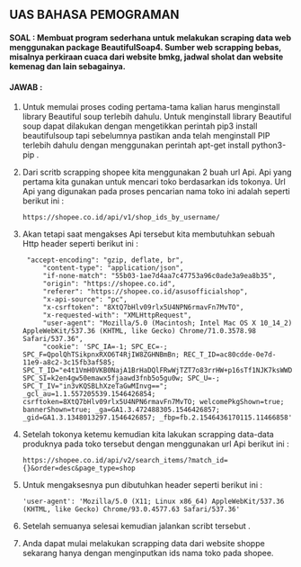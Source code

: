 ## UAS BAHASA PEMOGRAMAN
#### SOAL : Membuat program sederhana untuk melakukan scraping data web menggunakan package BeautifulSoap4. Sumber web scrapping bebas, misalnya perkiraan cuaca dari website bmkg, jadwal sholat dan website kemenag dan lain sebagainya.

#### JAWAB :

1. Untuk memulai proses coding pertama-tama kalian harus menginstall library Beautiful soup terlebih dahulu.
   Untuk menginstall library Beautiful soup dapat dilakukan dengan mengetikkan perintah pip3 install beautifulsoup tapi sebelumnya pastikan anda telah menginstall      PIP terlebih dahulu dengan menggunakan perintah apt-get install python3-pip .
   
2. Dari scritb scrapping shopee kita menggunakan 2 buah url Api.
   Api yang pertama kita gunakan untuk mencari toko berdasarkan ids tokonya. Url Api yang digunakan pada proses pencarian nama toko ini adalah seperti berikut ini :

       https://shopee.co.id/api/v1/shop_ids_by_username/
       
3. Akan tetapi saat mengakses Api tersebut kita membutuhkan sebuah Http header seperti berikut ini :

        "accept-encoding": "gzip, deflate, br",
            "content-type": "application/json",
            "if-none-match": "55b03-1ae7d4aa7c47753a96c0ade3a9ea8b35",
            "origin": "https://shopee.co.id",
            "referer": "https://shopee.co.id/asusofficialshop",
            "x-api-source": "pc",
            "x-csrftoken": "8XtQ7bHlv09rlx5U4NPN6rmavFn7MvTO",
            "x-requested-with": "XMLHttpRequest",
            "user-agent": "Mozilla/5.0 (Macintosh; Intel Mac OS X 10_14_2) AppleWebKit/537.36 (KHTML, like Gecko) Chrome/71.0.3578.98 Safari/537.36",
            "cookie": 'SPC_IA=-1; SPC_EC=-; SPC_F=QpolQhTSikpnxRXO6T4RjIW8ZGHNBmBn; REC_T_ID=ac80cdde-0e7d-11e9-a8c2-3c15fb3af585; SPC_T_ID="e4t1VmH0VKB0NajA1BrHaDQlFRwWjTZT7o83rrHW+p16sTf1NJK7ksWWDicCTPq8CVO/S8sxnw25gNR0DLQz3cv7U3EQle9Z9ereUnPityQ="; SPC_SI=k2en4gw50emawx5fjaawd3fnb5o5gu0w; SPC_U=-; SPC_T_IV="in3vKQSBLhXzeTaGwMInvg=="; _gcl_au=1.1.557205539.1546426854; csrftoken=8XtQ7bHlv09rlx5U4NPN6rmavFn7MvTO; welcomePkgShown=true; bannerShown=true; _ga=GA1.3.472488305.1546426857; _gid=GA1.3.1348013297.1546426857; _fbp=fb.2.1546436170115.11466858'

4. Setelah tokonya ketemu kemudian kita lakukan scrapping data-data produknya pada toko tersebut dengan menggunakan url Api berikut ini :
    
       https://shopee.co.id/api/v2/search_items/?match_id={}&order=desc&page_type=shop
 
5. Untuk mengaksesnya pun dibutuhkan header seperti berikut ini :

       'user-agent': 'Mozilla/5.0 (X11; Linux x86_64) AppleWebKit/537.36 (KHTML, like Gecko) Chrome/93.0.4577.63 Safari/537.36'
       
6. Setelah semuanya selesai kemudian jalankan scribt tersebut .
7. Anda dapat mulai melakukan scrapping data dari website shoppe sekarang hanya dengan menginputkan ids nama toko pada shopee.

